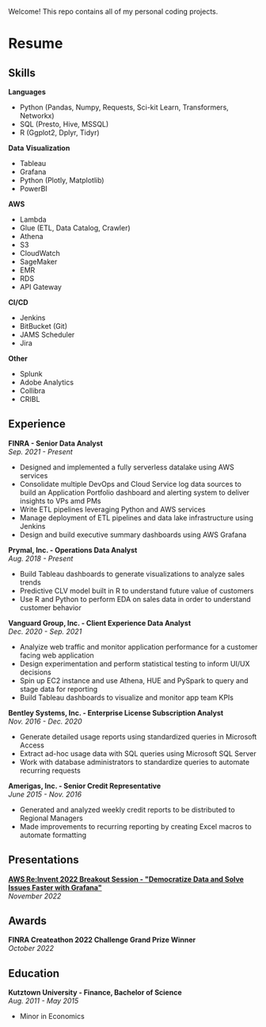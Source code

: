 Welcome! This repo contains all of my personal coding projects.

# Resume

## Skills

**Languages**
* Python (Pandas, Numpy, Requests, Sci-kit Learn, Transformers, Networkx)
* SQL (Presto, Hive, MSSQL)
* R (Ggplot2, Dplyr, Tidyr)

**Data** **Visualization**
* Tableau
* Grafana
* Python (Plotly, Matplotlib)
* PowerBI  

**AWS**
* Lambda
* Glue (ETL, Data Catalog, Crawler)
* Athena
* S3
* CloudWatch
* SageMaker
* EMR
* RDS
* API Gateway  

**CI/CD**
* Jenkins
* BitBucket (Git)
* JAMS Scheduler
* Jira  

**Other**
* Splunk
* Adobe Analytics
* Collibra
* CRIBL  


## Experience

**FINRA - Senior Data Analyst**  
*Sep. 2021 - Present*  
* Designed and implemented a fully serverless datalake using AWS services
* Consolidate multiple DevOps and Cloud Service log data sources to build an Application Portfolio dashboard and alerting system to deliver insights to VPs amd PMs 
* Write ETL pipelines leveraging Python and AWS services
* Manage deployment of ETL pipelines and data lake infrastructure using Jenkins
* Design and build executive summary dashboards using AWS Grafana  

**Prymal, Inc. - Operations Data Analyst**  
*Aug. 2018 - Present*  
* Build Tableau dashboards to generate visualizations to analyze sales trends
* Predictive CLV model built in R to understand future value of customers
* Use R and Python to perform EDA on sales data in order to understand customer behavior  
 
**Vanguard Group, Inc. - Client Experience Data Analyst**  
*Dec. 2020 - Sep. 2021*  
* Analyize web traffic and monitor application performance for a customer facing web application
* Design experimentation and perform statistical testing to inform UI/UX decisions
* Spin up EC2 instance and use Athena, HUE and PySpark to query and stage data for reporting
* Build Tableau dashboards to visualize and monitor app team KPIs  

**Bentley Systems, Inc. - Enterprise License Subscription Analyst**  
*Nov. 2016 - Dec. 2020*  
* Generate detailed usage reports using standardized queries in Microsoft Access								
* Extract ad-hoc usage data with SQL queries using Microsoft SQL Server								
* Work with database administrators to standardize queries to automate recurring requests	 	
		  	
**Amerigas, Inc. - Senior Credit Representative**    
*June 2015 - Nov. 2016*  		
* Generated and analyzed weekly credit reports to be distributed to Regional Managers
* Made improvements to recurring reporting by creating Excel macros to automate formatting  

## Presentations
[**AWS Re:Invent 2022 Breakout Session - "Democratize Data and Solve Issues Faster with Grafana"**](https://lnkd.in/ezCPEaHC)  
*November 2022*  

## Awards 
**FINRA Createathon 2022 Challenge Grand Prize Winner**  
*October 2022*  


## Education
**Kutztown University - Finance, Bachelor of Science**  
*Aug. 2011 - May 2015*  
* Minor in Economics


